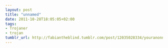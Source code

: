 ```yaml
---
layout: post
title: "unnamed"
date: 2011-10-28T18:05:05+02:00
tags:
- Trojaner
- trojan
tumblr_url: http://fabiantheblind.tumblr.com/post/12035028334/youranonnews-german-hackers-discover
---
```

